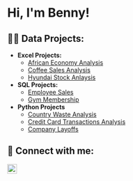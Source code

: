 <h1>Hi, I'm Benny! </h1>

<h2>👨‍💻 Data Projects:</h2>

- <b>Excel Projects:</b>
  - [African Economy Analysis](https://github.com/Benny-Og/African-Economy)
  - [Coffee Sales Analysis](https://github.com/Benny-Og/Coffee-Sales/tree/main)
  - [Hyundai Stock Anlaysis](https://github.com/Benny-Og/myprojects)
- <b>SQL Projects:</b>
  - [Employee Sales](https://github.com/joshmadakor1/Algorithms-Practice)
  - [Gym Membership](https://github.com/joshmadakor1/Algorithms-Practice)
- <b>Python Projects</b>
  - [Country Waste Analysis](https://github.com/joshmadakor1/Sentinel-Lab)
  - [Credit Card Transactions Analysis](https://github.com/joshmadakor1/Jwipe.PowerShell)
  - [Company Layoffs](https://github.com/joshmadakor1/AD_PS)


<h2> 🤳 Connect with me:</h2>

[<img align="left" alt="JoshMadakor | LinkedIn" width="22px" src="https://cdn.jsdelivr.net/npm/simple-icons@v3/icons/linkedin.svg" />][linkedin]

[linkedin]: https://linkedin.com/in/BennyOgayonne

<!--
Here are some ideas to get you started:

- 🔭 I’m currently working on ...
- 🌱 I’m currently learning ...
- 👯 I’m looking to collaborate on ...
- 🤔 I’m looking for help with ...
- 💬 Ask me about ...
- 📫 How to reach me: ...
- 😄 Pronouns: ...
- ⚡ Fun fact: ...
-->
